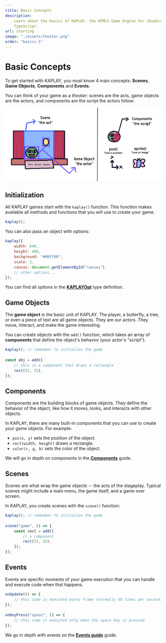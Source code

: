 ```yaml
---
title: Basic Concepts
description:
    Learn about the basics of KAPLAY, the HTML5 Game Engine for JavaScript and
    TypeScript.
url: starting
image: "./assets/theater.png"
order: "basics-1"
---
```


# Basic Concepts

To get started with KAPLAY, you must know 4 main concepts: **Scenes**, **Game
Objects**, **Components** and **Events**.

You can think of your game as a _theater_: scenes are the acts, game objects are
the actors, and components are the script the actors follow:

![alt text](assets/theater.png)

## Initialization

All KAPLAY games start with the `kaplay()` function. This function makes
available all methods and functions that you will use to create your game.

```js
kaplay();
```

You can also pass an object with options:

```js
kaplay({
    width: 640,
    height: 480,
    background: "#00ff00",
    scale: 2,
    canvas: document.getElementById("canvas"),
    // other options...
});
```

You can find all options in the [**KAPLAYOpt**](/docs/api/KAPLAYOpt) type definition.

## Game Objects

The **game object** is the basic unit of KAPLAY. The player, a butterfly, a
tree, or even a piece of text are all game objects. They are our actors. They
move, interact, and make the game interesting.

You can create objects with the `add()` function, which takes an array of
**components** that define the object's behavior (your actor's "script").

```js
kaplay(); // remember to initialize the game

const obj = add([
    // this is a component that draws a rectangle
    rect(32, 32),
]);
```

## Components

Components are the building blocks of game objects. They define the behavior of
the object, like how it moves, looks, and interacts with other objects.

In KAPLAY, there are many built-in components that you can use to create your
game objects. For example:

- `pos(x, y)` sets the position of the object.
- `rect(width, height)` draws a rectangle.
- `color(r, g, b)` sets the color of the object.

We will go in depth on components in the [**Components**](/docs/guides/components)
guide.

## Scenes

Scenes are what wrap the game objects -- the acts of the stageplay. Typical
scenes might include a main menu, the game itself, and a game over screen.

In KAPLAY, you create scenes with the `scene()` function:

```js
kaplay(); // remember to initialize the game

scene("game", () => {
    const rect = add([
        // a component
        rect(32, 32),
    ]);
});
```

## Events

Events are specific moments of your game execution that you can handle and
execute code when that happens.

```js
onUpdate(() => {
    // this code is executed every frame (normally 60 times per second)
});

onKeyPress("space", () => {
    // this code is executed only when the space key is pressed
});
```

We go in depth with events on the [**Events guide**](/docs/guides/events) guide.

